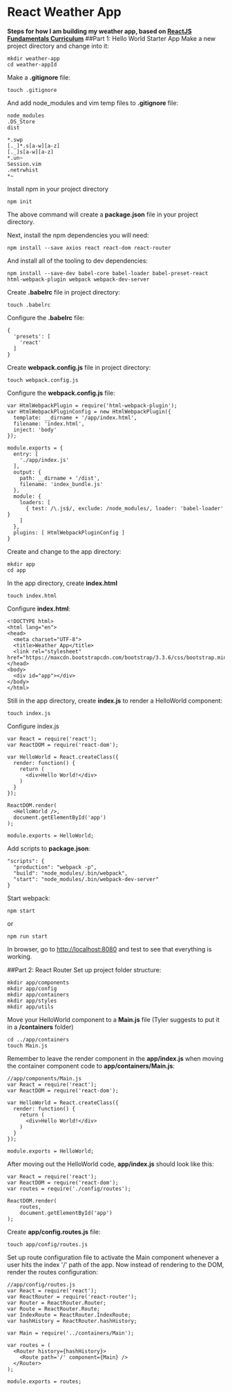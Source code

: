# React Weather App
**Steps for how I am building my weather app, based on [ReactJS Fundamentals Curriculum](https://github.com/ReactjsProgram/react-fundamentals-curriculum)**
##Part 1: Hello World Starter App
Make a new project directory and change into it:

```
mkdir weather-app
cd weather-appId
```

Make a **.gitignore** file:

```
touch .gitignore
```

And add node_modules and vim temp files to **.gitignore** file:

```
node_modules
.DS_Store
dist

*.swp
[._]*.s[a-w][a-z]
[._]s[a-w][a-z]
*.un~
Session.vim
.netrwhist
*~
```

Install npm in your project directory

```
npm init
```
The above command will create a **package.json** file in your project directory.

Next, install the npm dependencies you will need:

```
npm install --save axios react react-dom react-router
```

And install all of the tooling to dev dependencies:

```
npm install --save-dev babel-core babel-loader babel-preset-react html-webpack-plugin webpack webpack-dev-server
```
Create **.babelrc** file in project directory:

```
touch .babelrc
```

Configure the **.babelrc** file:

```
{
  'presets': [
    'react'
  ]
}
```

Create **webpack.config.js** file in project directory:

```
touch webpack.config.js
```

Configure the **webpack.config.js** file:

```
var HtmlWebpackPlugin = require('html-webpack-plugin');
var HtmlWebpackPluginConfig = new HtmlWebpackPlugin({
  template: __dirname + '/app/index.html',
  filename: 'index.html',
  inject: 'body'
});

module.exports = {
  entry: [
    './app/index.js'
  ],
  output: {
    path: __dirname + '/dist',
    filename: 'index_bundle.js'
  },
  module: {
    loaders: [
      { test: /\.js$/, exclude: /node_modules/, loader: 'babel-loader' }
    ]
  },
  plugins: [ HtmlWebpackPluginConfig ]
}
```

Create and change to the app directory:

```
mkdir app
cd app
```

In the app directory, create **index.html**

```
touch index.html
```

Configure **index.html**:

```
<!DOCTYPE html>
<html lang="en">
<head>
  <meta charset="UTF-8">
  <title>Weather App</title>
  <link rel="stylesheet" href="https://maxcdn.bootstrapcdn.com/bootstrap/3.3.6/css/bootstrap.min.css">
</head>
<body>
  <div id="app"></div>
</body>
</html>
```

Still in the app directory, create **index.js** to render a HelloWorld component:

```
touch index.js
```

Configure index.js

```
var React = require('react');
var ReactDOM = require('react-dom');

var HelloWorld = React.createClass({
  render: function() {
    return (
      <div>Hello World!</div>
    )
  }
});

ReactDOM.render(
  <HelloWorld />,
  document.getElementById('app')
);

module.exports = HelloWorld;
```

Add scripts to **package.json**:

```
"scripts": {
  "production": "webpack -p",
  "build": "node_modules/.bin/webpack",
  "start": "node_modules/.bin/webpack-dev-server"
}
```

Start webpack:

```
npm start
```
or

```
npm run start
```

In browser, go to [http://localhost:8080](http://localhost:8080) and test to see that everything is working.

##Part 2: React Router
Set up project folder structure:

```
mkdir app/components
mkdir app/config
mkdir app/containers
mkdir app/styles
mkdir app/utils
```

Move your HelloWorld component to a **Main.js** file (Tyler suggests to put it in a **/containers** folder)

```
cd ../app/containers
touch Main.js
```

Remember to leave the render component in the **app/index.js** when moving the container component code to **app/containers/Main.js**:

```
//app/components/Main.js
var React = require('react');
var ReactDOM = require('react-dom');

var HelloWorld = React.createClass({
  render: function() {
    return (
      <div>Hello World!</div>
    )
  }
});

module.exports = HelloWorld;

```

After moving out the HelloWorld code, **app/index.js** should look like this:

```
var React = require('react');
var ReactDOM = require('react-dom');
var routes = require('./config/routes');

ReactDOM.render(
    routes,
    document.getElementById('app')
);
```

Create **app/config.routes.js** file:

```
touch app/config/routes.js
```
Set up route configuration file to activate the Main component whenever a user hits the index '/' path of the app. Now instead of rendering to the DOM, render the routes configuration:

```
//app/config/routes.js
var React = require('react');
var ReactRouter = require('react-router');
var Router = ReactRouter.Router;
var Route = ReactRouter.Route;
var IndexRoute = ReactRouter.IndexRoute;
var hashHistory = ReactRouter.hashHistory;

var Main = require('../containers/Main');

var routes = (
  <Router history={hashHistory}>
    <Route path='/' component={Main} />
  </Router>
);

module.exports = routes;
```
